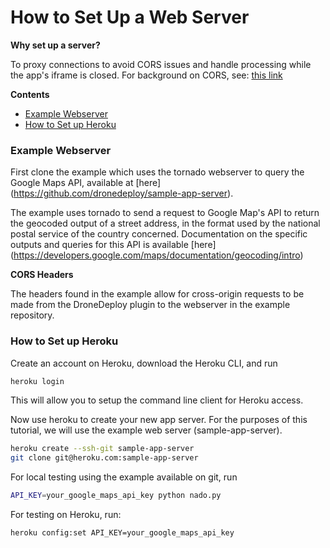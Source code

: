 # How to Set Up a Web Server

**Why set up a server?**

To proxy connections to avoid CORS issues and handle processing while the app's iframe is closed. For background on CORS, see: [this link](https://developer.mozilla.org/en-US/docs/Web/HTTP/Access_control_CORS)

**Contents**
- [Example Webserver](#examplewebserver)
- [How to Set up Heroku](#howtosetupheroku)

### Example Webserver

First clone the example which uses the tornado webserver to query the Google Maps API, available at [here] (https://github.com/dronedeploy/sample-app-server).

The example uses tornado to send a request to Google Map's API to return the geocoded output of a street address, in the format used by the national postal service of the country concerned. Documentation on the specific outputs and queries for this API is available [here] (https://developers.google.com/maps/documentation/geocoding/intro)

**CORS Headers**

The headers found in the example allow for cross-origin requests to be made from the DroneDeploy plugin to the webserver in the example repository.

### How to Set up Heroku

Create an account on Heroku, download the Heroku CLI, and run

```bash
heroku login
```

This will allow you to setup the command line client for Heroku access.

Now use heroku to create your new app server. For the purposes of this tutorial, we will use the example web server (sample-app-server).

```bash
heroku create --ssh-git sample-app-server
git clone git@heroku.com:sample-app-server
```

For local testing using the example available on git, run

```bash
API_KEY=your_google_maps_api_key python nado.py
```

For testing on Heroku, run:

```bash
heroku config:set API_KEY=your_google_maps_api_key
```